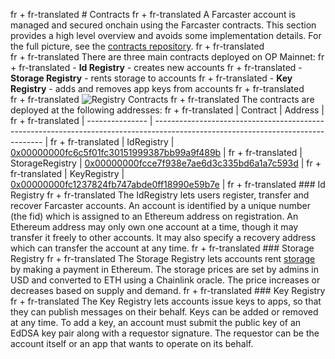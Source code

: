 fr + fr-translated # Contracts
fr + fr-translated A Farcaster account is managed and secured onchain using the Farcaster contracts. This section provides a high level overview and avoids some implementation details. For the full picture, see the [contracts repository](https://github.com/farcasterxyz/contracts/).
fr + fr-translated <br>
fr + fr-translated There are three main contracts deployed on OP Mainnet:
fr + fr-translated - **Id Registry** - creates new accounts
fr + fr-translated - **Storage Registry** - rents storage to accounts
fr + fr-translated - **Key Registry** - adds and removes app keys from accounts
fr + fr-translated <br>
fr + fr-translated ![Registry Contracts](/assets/registry-contracts.png)
fr + fr-translated The contracts are deployed at the following addresses:
fr + fr-translated | Contract        | Address                                                                                                                          |
fr + fr-translated | --------------- | -------------------------------------------------------------------------------------------------------------------------------- |
fr + fr-translated | IdRegistry      | [0x00000000fc6c5f01fc30151999387bb99a9f489b](https://optimistic.etherscan.io/address/0x00000000fc6c5f01fc30151999387bb99a9f489b) |
fr + fr-translated | StorageRegistry | [0x00000000fcce7f938e7ae6d3c335bd6a1a7c593d](https://optimistic.etherscan.io/address/0x00000000fcce7f938e7ae6d3c335bd6a1a7c593d) |
fr + fr-translated | KeyRegistry     | [0x00000000fc1237824fb747abde0ff18990e59b7e](https://optimistic.etherscan.io/address/0x00000000fc1237824fb747abde0ff18990e59b7e) |
fr + fr-translated ### Id Registry
fr + fr-translated The IdRegistry lets users register, transfer and recover Farcaster accounts. An account is identified by a unique number (the fid) which is assigned to an Ethereum address on registration. An Ethereum address may only own one account at a time, though it may transfer it freely to other accounts. It may also specify a recovery address which can transfer the account at any time.
fr + fr-translated ### Storage Registry
fr + fr-translated The Storage Registry lets accounts rent [storage](../what-is-farcaster/messages.md#storage) by making a payment in Ethereum. The storage prices are set by admins in USD and converted to ETH using a Chainlink oracle. The price increases or decreases based on supply and demand.
fr + fr-translated ### Key Registry
fr + fr-translated The Key Registry lets accounts issue keys to apps, so that they can publish messages on their behalf. Keys can be added or removed at any time. To add a key, an account must submit the public key of an EdDSA key pair along with a requestor signature. The requestor can be the account itself or an app that wants to operate on its behalf.